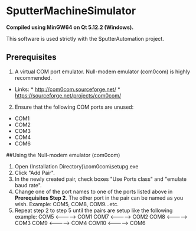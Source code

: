 # SputterMachineSimulator

**Compiled using MinGW64 on Qt 5.12.2 (Windows).**

This software is used strictly with the SputterAutomation project.

## Prerequisites
1. A virtual COM port emulator. Null-modem emulator (com0com) is highly recommended.
  - Links: * http://com0com.sourceforge.net/
           * https://sourceforge.net/projects/com0com/      
2. Ensure that the following COM ports are unused:
  * COM1
  * COM2
  * COM3
  * COM4
  * COM6
  
##Using the Null-modem emulator (com0com)
1. Open (Installation Directory)\com0com\setupg.exe
2. Click "Add Pair".
3. In the newly created pair, check boxes "Use Ports class" and "emulate baud rate".
4. Change one of the port names to one of the ports listed above in **Prerequisites Step 2**. The other port in the pair can be named as you wish. Example: COM5, COM8, COM9...etc.
5. Repeat step 2 to step 5 until the pairs are setup like the following example:
      COM5 <-----> COM1
      COM7 <-----> COM2
      COM8 <-----> COM3
      COM9 <-----> COM4
      COM10 <-----> COM6
